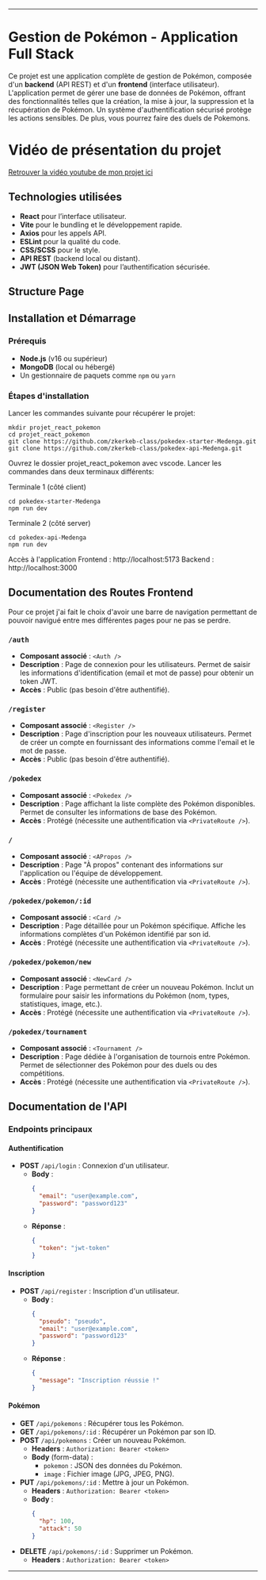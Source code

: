 
---

# Gestion de Pokémon - Application Full Stack

Ce projet est une application complète de gestion de Pokémon, composée d'un **backend** (API REST) et d'un **frontend** (interface utilisateur). L'application permet de gérer une base de données de Pokémon, offrant des fonctionnalités telles que la création, la mise à jour, la suppression et la récupération de Pokémon. Un système d'authentification sécurisé protège les actions sensibles. De plus, vous pourrez faire des duels de Pokemons.

# Vidéo de présentation du projet

[ Retrouver la vidéo youtube de mon projet ici ]()

## Technologies utilisées

- **React** pour l’interface utilisateur.
- **Vite** pour le bundling et le développement rapide.
- **Axios** pour les appels API.
- **ESLint** pour la qualité du code.
- **CSS/SCSS** pour le style.
- **API REST** (backend local ou distant).
- **JWT (JSON Web Token)** pour l’authentification sécurisée.

## Structure Page
 


## Installation et Démarrage

### Prérequis
- **Node.js** (v16 ou supérieur)
- **MongoDB** (local ou hébergé)
- Un gestionnaire de paquets comme `npm` ou `yarn`

### Étapes d'installation


Lancer les commandes suivante pour récupérer le projet:

````
mkdir projet_react_pokemon
cd projet_react_pokemon
git clone https://github.com/zkerkeb-class/pokedex-starter-Medenga.git
git clone https://github.com/zkerkeb-class/pokedex-api-Medenga.git
````

Ouvrez le dossier projet_react_pokemon avec vscode. Lancer les commandes dans deux terminaux différents:

Terminale 1 (côté client)
````
cd pokedex-starter-Medenga
npm run dev
````

Terminale 2 (côté server)
````
cd pokedex-api-Medenga
npm run dev
````

Accès à l'application
Frontend : http://localhost:5173
Backend : http://localhost:3000


## Documentation des Routes Frontend

Pour ce projet j'ai fait le choix d'avoir une barre de navigation permettant de pouvoir navigué entre mes différentes pages pour ne pas se perdre.

### `/auth`
- **Composant associé** : `<Auth />`
- **Description** : Page de connexion pour les utilisateurs. Permet de saisir les informations d'identification (email et mot de passe) pour obtenir un token JWT.
- **Accès** : Public (pas besoin d'être authentifié).

### `/register`
- **Composant associé** : `<Register />`
- **Description** : Page d'inscription pour les nouveaux utilisateurs. Permet de créer un compte en fournissant des informations comme l'email et le mot de passe.
- **Accès** : Public (pas besoin d'être authentifié).

### `/pokedex`
- **Composant associé** : `<Pokedex />`
- **Description** : Page affichant la liste complète des Pokémon disponibles. Permet de consulter les informations de base des Pokémon.
- **Accès** : Protégé (nécessite une authentification via `<PrivateRoute />`).

### `/`
- **Composant associé** : `<APropos />`
- **Description** : Page "À propos" contenant des informations sur l'application ou l'équipe de développement.
- **Accès** : Protégé (nécessite une authentification via `<PrivateRoute />`).

### `/pokedex/pokemon/:id`
- **Composant associé** : `<Card />`
- **Description** : Page détaillée pour un Pokémon spécifique. Affiche les informations complètes d'un Pokémon identifié par son id.
- **Accès** : Protégé (nécessite une authentification via `<PrivateRoute />`).

### `/pokedex/pokemon/new`
- **Composant associé** : `<NewCard />`
- **Description** : Page permettant de créer un nouveau Pokémon. Inclut un formulaire pour saisir les informations du Pokémon (nom, types, statistiques, image, etc.).
- **Accès** : Protégé (nécessite une authentification via `<PrivateRoute />`).

### `/pokedex/tournament`
- **Composant associé** : `<Tournament />`
- **Description** : Page dédiée à l'organisation de tournois entre Pokémon. Permet de sélectionner des Pokémon pour des duels ou des compétitions.
- **Accès** : Protégé (nécessite une authentification via `<PrivateRoute />`).



## Documentation de l'API

### Endpoints principaux

#### Authentification
- **POST** `/api/login` : Connexion d'un utilisateur.
  - **Body** :
    ```json
    {
      "email": "user@example.com",
      "password": "password123"
    }
    ```
  - **Réponse** :
    ```json
    {
      "token": "jwt-token"
    }
    ```

#### Inscription
- **POST** `/api/register` : Inscription d'un utilisateur.
  - **Body** :
    ```json
    {
      "pseudo": "pseudo",
      "email": "user@example.com",
      "password": "password123"
    }
    ```
  - **Réponse** :
    ```json
    {
      "message": "Inscription réussie !"
    }
    ```

#### Pokémon
- **GET** `/api/pokemons` : Récupérer tous les Pokémon.
- **GET** `/api/pokemons/:id` : Récupérer un Pokémon par son ID.
- **POST** `/api/pokemons` : Créer un nouveau Pokémon.
  - **Headers** : `Authorization: Bearer <token>`
  - **Body** (form-data) :
    - `pokemon` : JSON des données du Pokémon.
    - `image` : Fichier image (JPG, JPEG, PNG).
- **PUT** `/api/pokemons/:id` : Mettre à jour un Pokémon.
  - **Headers** : `Authorization: Bearer <token>`
  - **Body** :
    ```json
    {
      "hp": 100,
      "attack": 50
    }
    ```
- **DELETE** `/api/pokemons/:id` : Supprimer un Pokémon.
  - **Headers** : `Authorization: Bearer <token>`

---

